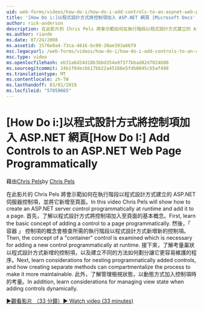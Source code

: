 ```yaml
---
uid: web-forms/videos/how-do-i/how-do-i-add-controls-to-an-aspnet-web-page-programmatically
title: '[How Do i:]以程式設計方式將控制項加入 ASP.NET 網頁 |Microsoft Docs'
author: rick-anderson
description: 在此影片的 Chris Pels 將會示範如何在執行階段以程式設計方式建立的 ASP.NET 伺服器控制項，並將它新增至頁面。 首先，了解基本概念 o...
ms.author: riande
ms.date: 07/24/2008
ms.assetid: 1576e0a4-73ca-4816-bc09-20ae393a66f9
msc.legacyurl: /web-forms/videos/how-do-i/how-do-i-add-controls-to-an-aspnet-web-page-programmatically
msc.type: video
ms.openlocfilehash: eb31a6d24d18b3bbd354a9f377bbad82d7024b00
ms.sourcegitcommit: 24b1f6decbb17bb22a45166e5fdb0845c65af498
ms.translationtype: MT
ms.contentlocale: zh-TW
ms.lasthandoff: 03/01/2019
ms.locfileid: "57059665"
---
```

<a name="how-do-i-add-controls-to-an-aspnet-web-page-programmatically"></a><span data-ttu-id="2624a-104">[How Do i:]以程式設計方式將控制項加入 ASP.NET 網頁</span><span class="sxs-lookup"><span data-stu-id="2624a-104">[How Do I:] Add Controls to an ASP.NET Web Page Programmatically</span></span>
====================
<span data-ttu-id="2624a-105">藉由[Chris Pels](https://twitter.com/chrispels)</span><span class="sxs-lookup"><span data-stu-id="2624a-105">by [Chris Pels](https://twitter.com/chrispels)</span></span>

<span data-ttu-id="2624a-106">在此影片的 Chris Pels 將會示範如何在執行階段以程式設計方式建立的 ASP.NET 伺服器控制項，並將它新增至頁面。</span><span class="sxs-lookup"><span data-stu-id="2624a-106">In this video Chris Pels will show how to create an ASP.NET server control programmatically at runtime and add it to a page.</span></span> <span data-ttu-id="2624a-107">首先，了解以程式設計方式將控制項加入至頁面的基本概念。</span><span class="sxs-lookup"><span data-stu-id="2624a-107">First, learn the basic concept of adding a control to a page programmatically.</span></span> <span data-ttu-id="2624a-108">然後，「 容器 」 控制項的概念會檢查所需的執行階段以程式設計方式新增新的控制項。</span><span class="sxs-lookup"><span data-stu-id="2624a-108">Then, the concept of a "container" control is examined which is necessary for adding a new control programmatically at runtime.</span></span> <span data-ttu-id="2624a-109">接下來，了解考量巢狀以程式設計方式新增的控制項，以及建立不同的方法如何劃分讓它更容易維護的程序。</span><span class="sxs-lookup"><span data-stu-id="2624a-109">Next, learn considerations for nesting programmatically added controls, and how creating separate methods can compartmentalize the process to make it more maintainable.</span></span> <span data-ttu-id="2624a-110">此外，了解管理檢視狀態，以動態方式加入控制項時的考量。</span><span class="sxs-lookup"><span data-stu-id="2624a-110">In addition, learn considerations for managing view state when adding controls dynamically.</span></span>

[<span data-ttu-id="2624a-111">&#9654;觀看影片 （33 分鐘）</span><span class="sxs-lookup"><span data-stu-id="2624a-111">&#9654; Watch video (33 minutes)</span></span>](https://channel9.msdn.com/Blogs/ASP-NET-Site-Videos/how-do-i-add-controls-to-an-aspnet-web-page-programmatically)
